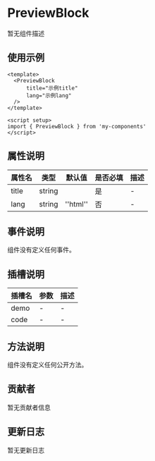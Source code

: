 # PreviewBlock

暂无组件描述

## 使用示例

```vue
<template>
  <PreviewBlock
      title="示例title"
      lang="示例lang"
  />
</template>

<script setup>
import { PreviewBlock } from 'my-components'
</script>
```

## 属性说明

| 属性名 | 类型 | 默认值 | 是否必填 | 描述 |
|--------|------|--------|----------|------|
| title | string |  | 是 | - |
| lang | string | ''html'' | 否 | - |

## 事件说明

组件没有定义任何事件。

## 插槽说明

| 插槽名 | 参数 | 描述 |
|--------|------|------|
| demo | - | - |
| code | - | - |

## 方法说明

组件没有定义任何公开方法。

## 贡献者

暂无贡献者信息

## 更新日志

暂无更新日志

